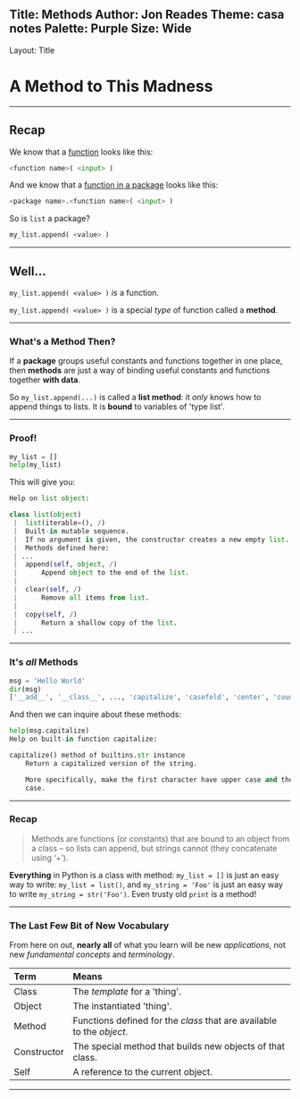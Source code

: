Title: Methods
Author: Jon Reades
Theme: casa notes
Palette: Purple
Size: Wide
---
Layout: Title
# A Method to This Madness

---
## Recap

We know that a [function](3.4-Functions.md) looks like this:
```python
<function name>( <input> )
```
And we know that a [function in a package](3.5-Packages.md) looks like this:
```python
<package name>.<function name>( <input> )
```
So is `list` a package?
```python
my_list.append( <value> )
```

---
## Well...

`my_list.append( <value> )` _is_ a function.

`my_list.append( <value> )` is a special *type* of function called a **method**.

---
### What's a Method Then?

If a **package** groups useful constants and functions together in one place, then **methods** are just a way of binding useful constants and functions together **with data**. 

So `my_list.append(...)` is called a **list method**: it *only* knows how to append things to lists. It is **bound** to variables of 'type list'.

---
### Proof!

```python
my_list = []
help(my_list)
```
This will give you:
```python
Help on list object:

class list(object)
 |  list(iterable=(), /)
 |  Built-in mutable sequence.
 |  If no argument is given, the constructor creates a new empty list.
 |  Methods defined here:
 | ...
 |  append(self, object, /)
 |      Append object to the end of the list.
 |
 |  clear(self, /)
 |      Remove all items from list.
 |
 |  copy(self, /)
 |      Return a shallow copy of the list.
 | ...
```

---
### It's *all* Methods

```python
msg = 'Hello World'
dir(msg)
['__add__', '__class__', ..., 'capitalize', 'casefold', 'center', 'count', 'encode', 'endswith', 'expandtabs', 'find', 'format', ... 'strip', 'swapcase', 'title', 'translate', 'upper', 'zfill']
```

And then we can inquire about these methods:
```python
help(msg.capitalize)
Help on built-in function capitalize:

capitalize() method of builtins.str instance
    Return a capitalized version of the string.

    More specifically, make the first character have upper case and the rest lower
    case.
```

---
### Recap

> Methods are functions (or constants) that are bound to an object from a class – so lists can append, but strings cannot (they concatenate using ‘+’). 

**Everything** in Python is a class with method: `my_list = []` is just an easy way to write: `my_list = list()`, and `my_string = 'Foo'` is just an easy way to write `my_string = str('Foo')`. Even trusty old `print` is a method!

---
### The Last Few Bit of New Vocabulary

From here on out, **nearly all** of what you learn will be new _applications_, not new _fundamental concepts_ and _terminology_.

| Term | Means |
| :--- | :---- |
| Class | The _template_ for a 'thing'. |
| Object | The instantiated 'thing'. |
| Method | Functions defined for the _class_ that are available to the _object_. |
| Constructor | The special method that builds new objects of that class. |
| Self | A reference to the current object. |

---
